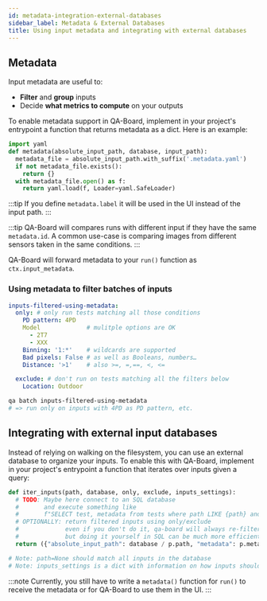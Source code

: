 ```yaml
---
id: metadata-integration-external-databases
sidebar_label: Metadata & External Databases
title: Using input metadata and integrating with external databases
---
```

## Metadata
Input metadata are useful to:
- **Filter** and **group** inputs
- Decide **what metrics to compute** on your outputs


To enable metadata support in QA-Board, implement in your project's entrypoint a function that returns metadata as a dict. Here is an example:

```python title="qa/main.py (qaboard.yaml: project.entrypoint)"
import yaml
def metadata(absolute_input_path, database, input_path):
  metadata_file = absolute_input_path.with_suffix('.metadata.yaml')
  if not metadata_file.exists():
    return {}
  with metadata_file.open() as f:
    return yaml.load(f, Loader=yaml.SafeLoader)
```

:::tip
If you define `metadata.label` it will be used in the UI instead of the input path.
:::

:::tip
QA-Board will compares runs with different input if they have the same `metadata.id`. A common use-case is comparing images from different sensors taken in the same conditions.
:::

QA-Board will forward metadata to your `run()` function as `ctx.input_metadata`.


### Using metadata to filter batches of inputs
```yaml title="qa/batches.yaml"
inputs-filtered-using-metadata:
  only: # only run tests matching all those conditions
    PD pattern: 4PD
    Model             # mulitple options are OK
      - 2T7
      - XXX
    Binning: '1:*'    # wildcards are supported
    Bad pixels: False # as well as Booleans, numbers…
    Distance: '>1'    # also >=, =,==, <, <=

  exclude: # don't run on tests matching all the filters below
    Location: Outdoor
```

```bash
qa batch inputs-filtered-using-metadata
# => run only on inputs with 4PD as PD pattern, etc.
```

## Integrating with external input databases
Instead of relying on walking on the filesystem, you can use an external database to organize your inputs. To enable this with QA-Board, implement in your project's entrypoint a function that iterates over inputs given a query:

```python title="qa/main.py"
def iter_inputs(path, database, only, exclude, inputs_settings):
  # TODO: Maybe here connect to an SQL database
  #       and execute something like
  #       f"SELECT test, metadata from tests where path LIKE {path} and database={database}"
  # OPTIONALLY: return filtered inputs using only/exclude
  #             even if you don't do it, qa-board will always re-filter
  #             but doing it yourself in SQL can be much more efficient
  return ({"absolute_input_path": database / p.path, "metadata": p.metadata} for p in inputs)

# Note: path=None should match all inputs in the database
# Note: inputs_settings is a dict with information on how inputs should be found: file globs, use_parent, or anything else you put in qaboard.yaml's inputs.
```

:::note
Currently, you still have to write a `metadata()` function for `run()` to receive the metadata or for QA-Board to use them in the UI.
:::
